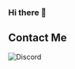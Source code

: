 ### Hi there 👋

## Contact Me

![[Discord](https://github.com/cyhper1)](https://discord.c99.nl/widget/theme-1/776458781239410698.png)
